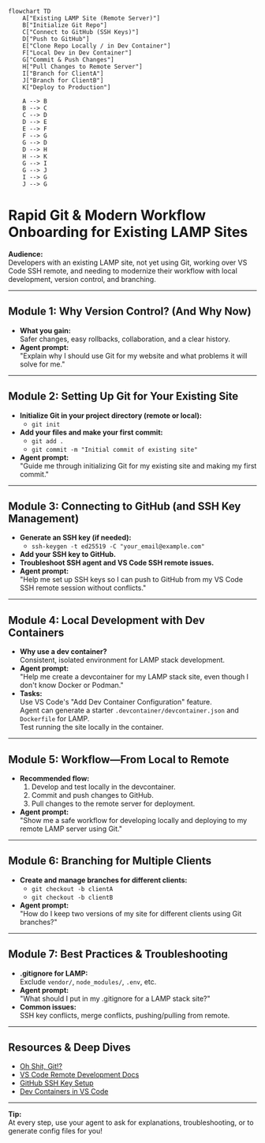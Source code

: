 ```mermaid
flowchart TD
    A["Existing LAMP Site (Remote Server)"]
    B["Initialize Git Repo"]
    C["Connect to GitHub (SSH Keys)"]
    D["Push to GitHub"]
    E["Clone Repo Locally / in Dev Container"]
    F["Local Dev in Dev Container"]
    G["Commit & Push Changes"]
    H["Pull Changes to Remote Server"]
    I["Branch for ClientA"]
    J["Branch for ClientB"]
    K["Deploy to Production"]

    A --> B
    B --> C
    C --> D
    D --> E
    E --> F
    F --> G
    G --> D
    D --> H
    H --> K
    G --> I
    G --> J
    I --> G
    J --> G
```

# Rapid Git & Modern Workflow Onboarding for Existing LAMP Sites

**Audience:**  
Developers with an existing LAMP site, not yet using Git, working over VS Code SSH remote, and needing to modernize their workflow with local development, version control, and branching.

---

## Module 1: Why Version Control? (And Why Now)

- **What you gain:**  
  Safer changes, easy rollbacks, collaboration, and a clear history.
- **Agent prompt:**  
  "Explain why I should use Git for my website and what problems it will solve for me."

---

## Module 2: Setting Up Git for Your Existing Site

- **Initialize Git in your project directory (remote or local):**
  - `git init`
- **Add your files and make your first commit:**
  - `git add .`
  - `git commit -m "Initial commit of existing site"`
- **Agent prompt:**  
  "Guide me through initializing Git for my existing site and making my first commit."

---

## Module 3: Connecting to GitHub (and SSH Key Management)

- **Generate an SSH key (if needed):**
  - `ssh-keygen -t ed25519 -C "your_email@example.com"`
- **Add your SSH key to GitHub.**
- **Troubleshoot SSH agent and VS Code SSH remote issues.**
- **Agent prompt:**  
  "Help me set up SSH keys so I can push to GitHub from my VS Code SSH remote session without conflicts."

---

## Module 4: Local Development with Dev Containers

- **Why use a dev container?**  
  Consistent, isolated environment for LAMP stack development.
- **Agent prompt:**  
  "Help me create a devcontainer for my LAMP stack site, even though I don't know Docker or Podman."
- **Tasks:**  
  Use VS Code's "Add Dev Container Configuration" feature.  
  Agent can generate a starter `.devcontainer/devcontainer.json` and `Dockerfile` for LAMP.  
  Test running the site locally in the container.

---

## Module 5: Workflow—From Local to Remote

- **Recommended flow:**  
  1. Develop and test locally in the devcontainer.  
  2. Commit and push changes to GitHub.  
  3. Pull changes to the remote server for deployment.
- **Agent prompt:**  
  "Show me a safe workflow for developing locally and deploying to my remote LAMP server using Git."

---

## Module 6: Branching for Multiple Clients

- **Create and manage branches for different clients:**
  - `git checkout -b clientA`
  - `git checkout -b clientB`
- **Agent prompt:**  
  "How do I keep two versions of my site for different clients using Git branches?"

---

## Module 7: Best Practices & Troubleshooting

- **.gitignore for LAMP:**  
  Exclude `vendor/`, `node_modules/`, `.env`, etc.
- **Agent prompt:**  
  "What should I put in my .gitignore for a LAMP stack site?"
- **Common issues:**  
  SSH key conflicts, merge conflicts, pushing/pulling from remote.

---

## Resources & Deep Dives

- [Oh Shit, Git!?](https://ohshitgit.com/)
- [VS Code Remote Development Docs](https://code.visualstudio.com/docs/remote/ssh)
- [GitHub SSH Key Setup](https://docs.github.com/en/authentication/connecting-to-github-with-ssh)
- [Dev Containers in VS Code](https://containers.dev/)

---

**Tip:**  
At every step, use your agent to ask for explanations, troubleshooting, or to generate config files for you! 
